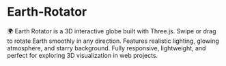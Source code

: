 # Earth-Rotator
🌍 Earth Rotator is a 3D interactive globe built with Three.js. Swipe or drag to rotate Earth smoothly in any direction. Features realistic lighting, glowing atmosphere, and starry background. Fully responsive, lightweight, and perfect for exploring 3D visualization in web projects.
